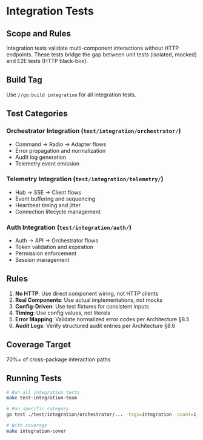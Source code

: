 # Integration Tests

## Scope and Rules

Integration tests validate multi-component interactions without HTTP endpoints. These tests bridge the gap between unit tests (isolated, mocked) and E2E tests (HTTP black-box).

## Build Tag
Use `//go:build integration` for all integration tests.

## Test Categories

### Orchestrator Integration (`test/integration/orchestrator/`)
- Command → Radio → Adapter flows
- Error propagation and normalization
- Audit log generation
- Telemetry event emission

### Telemetry Integration (`test/integration/telemetry/`)
- Hub → SSE → Client flows
- Event buffering and sequencing
- Heartbeat timing and jitter
- Connection lifecycle management

### Auth Integration (`test/integration/auth/`)
- Auth → API → Orchestrator flows
- Token validation and expiration
- Permission enforcement
- Session management

## Rules

1. **No HTTP**: Use direct component wiring, not HTTP clients
2. **Real Components**: Use actual implementations, not mocks
3. **Config-Driven**: Use test fixtures for consistent inputs
4. **Timing**: Use config values, not literals
5. **Error Mapping**: Validate normalized error codes per Architecture §8.5
6. **Audit Logs**: Verify structured audit entries per Architecture §8.6

## Coverage Target
70%+ of cross-package interaction paths

## Running Tests
```bash
# Run all integration tests
make test-integration-team

# Run specific category
go test ./test/integration/orchestrator/... -tags=integration -count=1

# With coverage
make integration-cover
```
